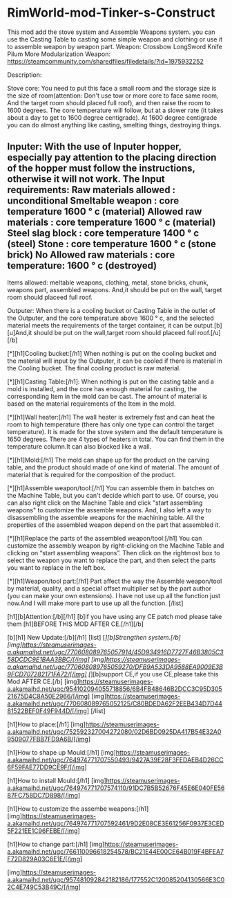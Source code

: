 # RimWorld-mod-Tinker-s-Construct
This mod add the stove system and Assemble Weapons system. you can use the Casting Table to casting some simple weapon and clothing or use it to assemble weapon by weapon part.
Weapon:
Crossbow
LongSword
Knife
Pilum
More Modularization Weapon:
https://steamcommunity.com/sharedfiles/filedetails/?id=1975932252


Description:

Stove core:
You need to put this face a small room and the storage size is the size of room(attention: Don't use tow or more core to face same room, And the target room should placed full roof), and then raise the room to 1600 degrees. The core temperature will follow, but at a slower rate (it takes about a day to get to 1600 degree centigrade). At 1600 degree centigrade you can do almost anything like casting, smelting things, destroying things.

Inputer:
With the use of Inputer hopper, especially pay attention to the placing direction of the hopper must follow the instructions, otherwise it will not work.
The Input requirements:
Raw materials allowed       : unconditional
Smeltable weapon            : core temperature 1600 ° c (material)
Allowed raw materials       : core temperature 1600 ° c (material)
Steel slag block            : core temperature 1400 ° c (steel)
Stone                       : core temperature 1600 ° c (stone brick)
No Allowed raw materials : core temperature: 1600 ° c (destroyed)
----------------------------------------
Items allowed: meltable weapons, clothing, metal, stone bricks, chunk, weapons part, assembled weapons.
And,it should be put on the wall, target room should placeed full roof.

Outputer:
When there is a cooling bucket or Casting Table in the outlet of the Outputer, and the core temperature above 1600 ° c, and the selected material meets the requirements of the target container, it can be output.[b][u]And,it should be put on the wall,target room should placeed full roof.[/u][/b]

 [*][h1]Cooling bucket:[/h1]
When nothing is put on the cooling bucket and the material will input by the Outputer, it can be cooled if there is material in the Cooling bucket. The final cooling product is raw material.

 [*][h1]Casting Table:[/h1]:
When nothing is put on the casting table and a mold is installed, and the core has enough material for casting, the corresponding Item in the mold can be cast. The amount of material is based on the material requirements of the Item in  the mold.

 [*][h1]Wall heater:[/h1]
The wall heater is extremely fast and can heat the room to high temperature (there has only one type can control the target temperature). It is made for the stove system and the default temperature is 1650 degrees. There are 4 types of  heaters in total. You can find them in the temperature column.It can also blocked like a wall.

 [*][h1]Mold:[/h1]
The mold can shape up for the product on the carving table, and the product should made of one kind of material. The amount of material that is required for the composition of the product.

 [*][h1]Assemble weapon/tool:[/h1]
You can assemble them in batches on the Machine Table, but you can't decide which part to use. Of course, you can also right click on the Machine Table and click "start assembling weapons" to customize the assemble weapons. And, I also left a way to disassembling the assemble weapons for the machining table. All the properties of the assembled weapon depend on the part that assembled it.

 [*][h1]Replace the parts of the assembled weapon/tool:[/h1]
You can customize the assembly weapon by right-clicking on the Machine Table and clicking on “start assembling weapons”. Then click on the rightmost box to select the weapon you want to replace the part, and then select the parts you want to replace in the left box.

 [*][h1]Weapon/tool part:[/h1]
Part affect the way the Assemble weapon/tool by material, quality, and a special offset multiplier set by the part author (you can make your own extensions). I have not use up all the function just now.And I will make more part to use up all the function.
[/list]

[h1][b]Attention:[/b][/h1]
[b]if you have using any CE patch mod please take them [h1]BEFORE THIS MOD AFTER CE.[/h1][/b]

[b][h1]
New Update:[/b][/h1]
[list]
[*][b]Strengthen system.[/b]
[img]https://steamuserimages-a.akamaihd.net/ugc/770608089765057914/45D934916D7727F46B3805C358DCDC9E1BAA3BBC/[/img]
[img]https://steamuserimages-a.akamaihd.net/ugc/770608089765059270/DFB9A533DA9588EA9009E3B9FCD707282171FA72/[/img]
[*][b]support CE,if you use CE,please take this Mod AFTER CE.[/b]
[img]https://steamuserimages-a.akamaihd.net/ugc/954102094055718856/6B4FB48646B2DCC3C95D30521675D4C8A50E2966/[/img]
[img]https://steamuserimages-a.akamaihd.net/ugc/770608089765052125/C80BDEDA62F2EEB434D7D4481522BEF0F49F944D/[/img]
[/list]

[h1]How to place:[/h1]
[img]https://steamuserimages-a.akamaihd.net/ugc/752592327004272080/02D6BD0925DA417B54E32A09509077FBB7FD9A6B/[/img]

[h1]How to shape up Mould:[/h1]
[img]https://steamuserimages-a.akamaihd.net/ugc/764974771707550493/9427A39E28F3FEDAEB4D26CC6F59FAE77DD9CE9F/[/img]

[h1]How to install Mould:[/h1]
[img]https://steamuserimages-a.akamaihd.net/ugc/764974771707574110/91DC7B5B52676F45E6E040FE5687FC758DC7D898/[/img]

[h1]How to customize the assembe weapons:[/h1]
[img]https://steamuserimages-a.akamaihd.net/ugc/764974771707592461/9D2E08CE3E61256F0937E3CED5F221EE1C96FEBE/[/img]

[h1]How to change part:[/h1]
[img]https://steamuserimages-a.akamaihd.net/ugc/766110096618254578/BC21E44E00CE64B019F4BFEA7F72D829A03C6E1E/[/img]

[img]https://steamuserimages-a.akamaihd.net/ugc/957481092842182186/177552C120085204130566E3C02C4E749C53B49C/[/img]
